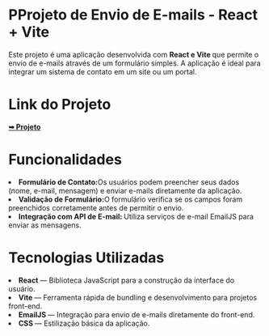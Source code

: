 <h1>PProjeto de Envio de E-mails - React + Vite</h1>

Este projeto é uma aplicação desenvolvida com  <strong>React e Vite </strong> que permite o envio de e-mails através de um formulário simples. A aplicação é ideal para integrar um sistema de contato em um site ou um portal.


<h1>Link do Projeto</h1>
<a href="https://react-email-delta.vercel.app/" rel="nofollow"><strong>➥ Projeto</strong></a></p>

<h1>Funcionalidades</h1>
<li><strong>Formulário de Contato:</strong>Os usuários podem preencher seus dados (nome, e-mail, mensagem) e enviar e-mails diretamente da aplicação.</li>
<li><strong>Validação de Formulário:</strong>O formulário verifica se os campos foram preenchidos corretamente antes de permitir o envio.</li>
<li><strong>Integração com API de E-mail: </strong>Utiliza serviços de e-mail  EmailJS para enviar as mensagens.</li>


<h1>Tecnologias Utilizadas</h1>
<li><strong>React </strong>— Biblioteca JavaScript para a construção da interface do usuário.</li>
<li><strong>Vite </strong>— Ferramenta rápida de bundling e desenvolvimento para projetos front-end.</li>
<li><strong>EmailJS </strong>— Integração para envio de e-mails diretamente do front-end.</li>
<li><strong>CSS </strong> — Estilização básica da aplicação.</li>

<br>
<br>



